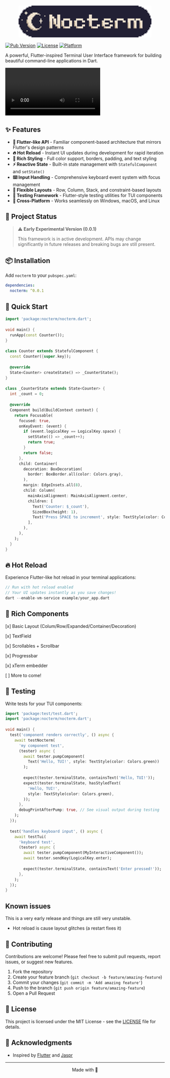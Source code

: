 

<p align="center">
<img src="doc/assets/nocterm_banner.png" height="100" alt="Nocterm" />
</p>



[![Pub Version](https://img.shields.io/pub/v/nocterm)](https://pub.dev/packages/nocterm)
[![License](https://img.shields.io/badge/license-MIT-blue.svg)](LICENSE)
[![Platform](https://img.shields.io/badge/platform-cross--platform-brightgreen)](https://dart.dev/platforms)

A powerful, Flutter-inspired Terminal User Interface framework for building beautiful command-line applications in Dart.

![Nocterm Demo](https://github.com/Norbert515/nocterm/blob/main/doc/assets/demo.mp4)

## ✨ Features

- **🎯 Flutter-like API** - Familiar component-based architecture that mirrors Flutter's design patterns
- **🔥 Hot Reload** - Instant UI updates during development for rapid iteration
- **🎨 Rich Styling** - Full color support, borders, padding, and text styling
- **⚡ Reactive State** - Built-in state management with `StatefulComponent` and `setState()`
- **⌨️ Input Handling** - Comprehensive keyboard event system with focus management
- **📐 Flexible Layouts** - Row, Column, Stack, and constraint-based layouts
- **🧪 Testing Framework** - Flutter-style testing utilities for TUI components
- **🌈 Cross-Platform** - Works seamlessly on Windows, macOS, and Linux

## 🚦 Project Status

> ⚠️ **Early Experimental Version (0.0.1)**
> 
> This framework is in active development. APIs may change significantly in future releases and breaking bugs are still present.

## 📦 Installation

Add `nocterm` to your `pubspec.yaml`:

```yaml
dependencies:
  nocterm: ^0.0.1
```


## 🏃 Quick Start

```dart
import 'package:nocterm/nocterm.dart';

void main() {
  runApp(const Counter());
}

class Counter extends StatefulComponent {
  const Counter({super.key});

  @override
  State<Counter> createState() => _CounterState();
}

class _CounterState extends State<Counter> {
  int _count = 0;

  @override
  Component build(BuildContext context) {
    return Focusable(
      focused: true,
      onKeyEvent: (event) {
        if (event.logicalKey == LogicalKey.space) {
          setState(() => _count++);
          return true;
        }
        return false;
      },
      child: Container(
        decoration: BoxDecoration(
          border: BoxBorder.all(color: Colors.gray),
        ),
        margin: EdgeInsets.all(8),
        child: Column(
          mainAxisAlignment: MainAxisAlignment.center,
          children: [
            Text('Counter: $_count'),
            SizedBox(height: 1),
            Text('Press SPACE to increment', style: TextStyle(color: Colors.gray)),
          ],
        ),
      ),
    );
  }
}

```

## 🔥 Hot Reload

Experience Flutter-like hot reload in your terminal applications:

```dart
// Run with hot reload enabled
// Your UI updates instantly as you save changes!
dart --enable-vm-service example/your_app.dart
```

## 🎨 Rich Components

[x] Basic Layout (Colum/Row/Expanded/Container/Decoration)

[x] TextField

[x] Scrollables + Scrollbar

[x] Progressbar

[x] xTerm embedder

[ ] More to come!


## 🧪 Testing

Write tests for your TUI components:

```dart
import 'package:test/test.dart';
import 'package:nocterm/nocterm.dart';

void main() {
  test('component renders correctly', () async {
    await testNocterm(
      'my component test',
      (tester) async {
        await tester.pumpComponent(
          Text('Hello, TUI!', style: TextStyle(color: Colors.green))
        );
        
        expect(tester.terminalState, containsText('Hello, TUI!'));
        expect(tester.terminalState, hasStyledText(
          'Hello, TUI!',
          style: TextStyle(color: Colors.green),
        ));
      },
      debugPrintAfterPump: true, // See visual output during testing
    );
  });

  test('handles keyboard input', () async {
    await testTui(
      'keyboard test',
      (tester) async {
        await tester.pumpComponent(MyInteractiveComponent());
        await tester.sendKey(LogicalKey.enter);
        
        expect(tester.terminalState, containsText('Enter pressed!'));
      },
    );
  });
}
```

## Known issues

This is a very early release and things are still very unstable.

- Hot reload is cause layout glitches (a restart fixes it)

## 🤝 Contributing

Contributions are welcome! Please feel free to submit pull requests, report issues, or suggest new features.

1. Fork the repository
2. Create your feature branch (`git checkout -b feature/amazing-feature`)
3. Commit your changes (`git commit -m 'Add amazing feature'`)
4. Push to the branch (`git push origin feature/amazing-feature`)
5. Open a Pull Request

## 📝 License

This project is licensed under the MIT License - see the [LICENSE](LICENSE) file for details.

## 🙏 Acknowledgments

- Inspired by [Flutter](https://flutter.dev) and [Jaspr](https://github.com/schultek/jaspr)

---

<div align="center">
  Made with 💙
</div>